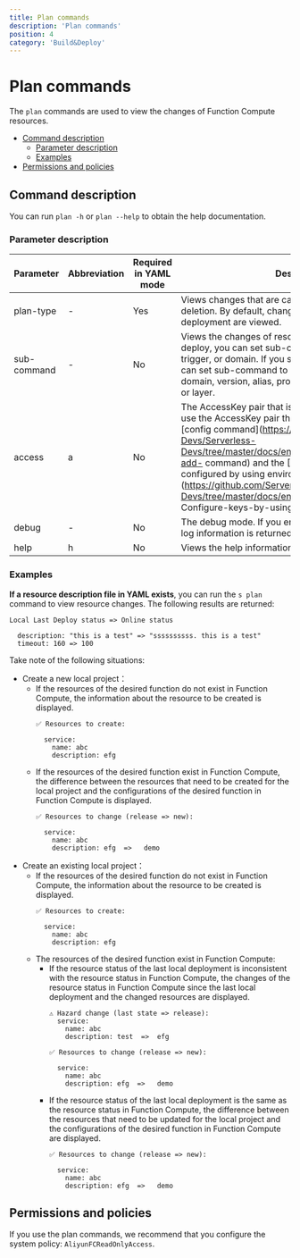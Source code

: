 ```yaml
---
title: Plan commands
description: 'Plan commands'
position: 4
category: 'Build&Deploy'
---
```

# Plan commands

The `plan` commands are used to view the changes of Function Compute resources. 

- [Command description](#Command-description)
  - [Parameter description](#Parameter-description)
  - [Examples](#Examples)
- [Permissions and policies](#Permissions-and-policies)

## Command description

You can run `plan -h` or `plan --help` to obtain the help documentation.

### Parameter description
 
| Parameter | Abbreviation | Required in YAML mode | Description | 
| ---------- | -------- | -------------- | ------------------------------------------------------------ | 
| plan-type | - | Yes | Views changes that are caused by deployment or deletion. By default, changes that are caused by deployment are viewed. | 
| sub-command | - | No | Views the changes of resources. If you set plan-type to deploy, you can set sub-command to service, function, trigger, or domain. If you set plan-type to remove, you can set sub-command to service, function, trigger, domain, version, alias, provision, ondemand, onDemand, or layer. | 
| access | a | No | The AccessKey pair that is used in the request. You can use the AccessKey pair that is configured by running the [config command](https://github.com/Serverless-Devs/Serverless-Devs/tree/master/docs/en/command/config.md#config-add- command) and the [AccessKey pair that is configured by using environment variables](https://github.com/Serverless-Devs/Serverless-Devs/tree/master/docs/en/command/config.md# Configure-keys-by-using-environment-variables). | 
| debug | - | No | The debug mode. If you enable the `debug` mode, more log information is returned. | 
| help | h | No | Views the help information. | 
 
### Examples

**If a resource description file in YAML exists**, you can run the `s plan` command to view resource changes. The following results are returned: 

```text
Local Last Deploy status => Online status

  description: "this is a test" => "ssssssssss. this is a test"
  timeout: 160 => 100
```

Take note of the following situations:

- Create a new local project：
    - If the resources of the desired function do not exist in Function Compute, the information about the resource to be created is displayed.
      ```shell script
      ✅ Resources to create:
      
        service:
          name: abc
          description: efg
      ```
    - If the resources of the desired function exist in Function Compute, the difference between the resources that need to be created for the local project and the configurations of the desired function in Function Compute is displayed. 
      ```shell script
      ✅ Resources to change (release => new):
        
        service:
          name: abc
          description: efg  =>   demo
      ```
- Create an existing local project：
    - If the resources of the desired function do not exist in Function Compute, the information about the resource to be created is displayed.
      ```shell script
      ✅ Resources to create:
      
        service:
          name: abc
          description: efg
      ```
    - The resources of the desired function exist in Function Compute:
        - If the resource status of the last local deployment is inconsistent with the resource status in Function Compute, the changes of the resource status in Function Compute since the last local deployment and the changed resources are displayed. 
          ```shell script
          ⚠️ Hazard change (last state => release):
            service:
              name: abc
              description: test  =>  efg
          
          ✅ Resources to change (release => new):
            
            service:
              name: abc
              description: efg  =>   demo
          ```
        - If the resource status of the last local deployment is the same as the resource status in Function Compute, the difference between the resources that need to be updated for the local project and the configurations of the desired function in Function Compute are displayed.
          ```shell script
          ✅ Resources to change (release => new):
            
            service:
              name: abc
              description: efg  =>   demo
          ```

## Permissions and policies

If you use the plan commands, we recommend that you configure the system policy: `AliyunFCReadOnlyAccess`.
